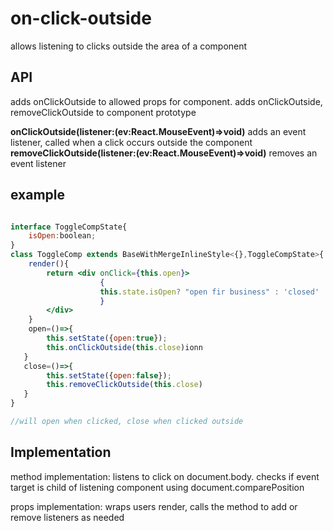 # on-click-outside

allows listening to clicks outside the area of a component

## API
adds onClickOutside to allowed props for component.
adds onClickOutside, removeClickOutside to component prototype

**onClickOutside(listener:(ev:React.MouseEvent)=>void)**
adds an event listener, called when a click occurs outside the component
**removeClickOutside(listener:(ev:React.MouseEvent)=>void)**
removes an event listener


## example
```jsx

interface ToggleCompState{
	isOpen:boolean;
}
class ToggleComp extends BaseWithMergeInlineStyle<{},ToggleCompState>{
	render(){
		return <div onClick={this.open}>
					{
					this.state.isOpen? "open fir business" : 'closed'
					}
		</div>
	}
	open=()=>{
		this.setState({open:true});
		this.onClickOutside(this.close)ionn
   }
   close=()=>{
		this.setState({open:false});
		this.removeClickOutside(this.close)
   }
}

//will open when clicked, close when clicked outside
```
## Implementation

method implementation:
listens to click on document.body. checks if event target is child of listening component using document.comparePosition

props implementation:
wraps users render, calls the method to add or remove listeners as needed
